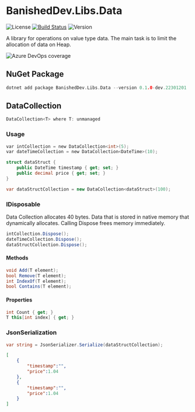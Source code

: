 # BanishedDev.Libs.Data

![License](https://img.shields.io/github/license/Tomasz-Pietrzyk/BanishedDev.Libs.Data?style=plastic) [![Build Status](https://banisheddevltd.visualstudio.com/BanishedDev.Libs.Data/_apis/build/status/Tomasz-Pietrzyk.BanishedDev.Libs.Data?branchName=master)](https://banisheddevltd.visualstudio.com/BanishedDev.Libs.Data/_build/latest?definitionId=7&branchName=master) ![Version](https://img.shields.io/nuget/vpre/BanishedDev.Libs.Data?style=plastic)

A library for operations on value type data. The main task is to limit the allocation of data on Heap.

![Azure DevOps coverage](https://img.shields.io/azure-devops/coverage/banisheddevltd/BanishedDev.Libs.Data/7?style=plastic)

## NuGet Package

```c
dotnet add package BanishedDev.Libs.Data --version 0.1.0-dev.22301201
```

## DataCollection

```c
DataCollection<T> where T: unmanaged
```

### Usage

```c
var intCollection = new DataCollection<int>(5);
var dateTimeCollection = new DataCollection<DateTime>(10);
```

```c#
struct dataStruct {
    public DateTime timestamp { get; set; }
    public decimal price { get; set; }
}

var dataStructCollection = new DataCollection<dataStruct>(100);
```

### IDisposable

Data Collection allocates 40 bytes. Data that is stored in native memory that dynamically allocates. Calling Dispose frees memory immediately.

```c#
intCollection.Dispose();
dateTimeCollection.Dispose();
dataStructCollection.Dispose();
```

#### Methods

```c#
void Add(T element);
bool Remove(T element);
int IndexOf(T element);
bool Contains(T element);
```

#### Properties

```c#
int Count { get; }
T this[int index] { get; }
```

### JsonSerialization

```c#
var string = JsonSerializer.Serialize(dataStructCollection);
```

```json
[
    {
        "timestamp":"",
        "price":1.04
    },
    {
        "timestamp":"",
        "price":1.04
    }
]
```
